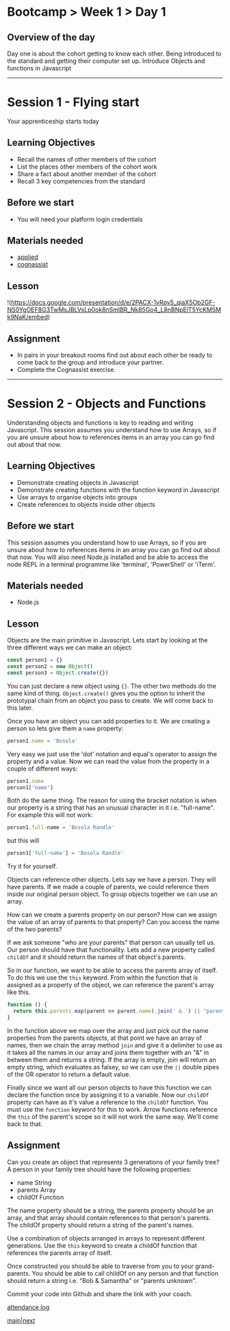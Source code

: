 # Bootcamp > Week 1 > Day 1

## Overview of the day

Day one is about the cohort getting to know each other. Being introduced to the standard and getting their computer set up. Introduce Objects and functions in Javascript

<hr/>

# Session 1 - Flying start

Your apprenticeship starts today

## Learning Objectives

* Recall the names of other members of the cohort
* List the places other members of the cohort work
* Share a fact about another member of the cohort
* Recall 3 key competencies from the standard

## Before we start

* You will need your platform login credentials

## Materials needed

* [applied](https://applied.whitehat.org.uk)
* [cognassist](https://cognassist.com/)

## Lesson

!(https://docs.google.com/presentation/d/e/2PACX-1vRpv5_qiaX5Ob2GF-NS0YgOEF8G3TwMsJBLVsLp0ok8nSmlBR_Nk85Go4_L8nBNpElT5YcKM5Mk9NaK/embed)

## Assignment

* In pairs in your breakout rooms find out about each other be ready to come back to the group and introduce your partner.
* Complete the Cognassist exercise.

<hr/>

# Session 2 - Objects and Functions

Understanding objects and functions is key to reading and writing Javascript. This session assumes you understand how to use Arrays, so if you are unsure about how to references items in an array you can go find out about that now.

## Learning Objectives

* Demonstrate creating objects in Javascript
* Demonstrate creating functions with the function keyword in Javascript
* Use arrays to organise objects into groups
* Create references to objects inside other objects

## Before we start

This session assumes you understand how to use Arrays, so if you are unsure about how to references items in an array you can go find out about that now. You will also need Node.js installed and be able to access the node REPL in a terminal programme like 'terminal', 'PowerShell' or 'iTerm'.

## Materials needed

* Node.js

## Lesson

Objects are the main primitive in Javascript. Lets start by looking at the three different ways we can make an object:

```javascript
const person1 = {}
const person2 = new Object()
const person3 = Object.create({})
```
You can just declare a new object using `{}`. The other two methods do the same kind of thing. `Object.create()` gives you the option to inherit the prototypal chain from an object you pass to create. We will come back to this later.

Once you have an object you can add properties to it. We are creating a person so lets give them a `name` property:

```javascript
person1.name = 'Bosola'
```
Very easy we just use the 'dot' notation and equal's operator to assign the property and a value. Now we can read the value from the property in a couple of different ways:
```javascript
person1.name
person1['name']
```
Both do the same thing. The reason for using the bracket notation is when our property is a string that has an unusual character in it i.e. "full-name". For example this will not work:
```javascript
person1.full-name = 'Bosola Randle'
```
but this will
```javascript
person1['full-name'] = 'Bosola Randle'
```
Try it for yourself.

Objects can reference other objects. Lets say we have a person. They will have parents. If we made a couple of parents, we could reference them inside our original person object. To group objects together we can use an array.

How can we create a parents property on our person?
How can we assign the value of an array of parents to that property?
Can you access the name of the two parents?

If we ask someone "who are your parents" that person can usually tell us. Our person should have that functionality. Lets add a new property called `childOf` and it should return the names of that object's parents.

So in our function, we want to be able to access the parents array of itself. To do this we use the `this` keyword. From within the function that is assigned as a property of the object, we can reference the parent's array like this.

```javascript
function () {
  return this.parents.map(parent => parent.name).join(' & ') || "parents unknown"
}
```
In the function above we map over the array and just pick out the name properties from the parents objects, at that point we have an array of names, then we chain the array method `join` and give it a delimiter to use as it takes all the names in our array and joins them together with an "&" in between them and returns a string. If the array is empty, join will return an empty string, which evaluates as falsey, so we can use the `||` double pipes of the OR operator to return a default value.

Finally since we want all our person objects to have this function we can declare the function once by assigning it to a variable. Now our `childOf` property can have as it's value a reference to the `childOf` function. You must use the `function` keyword for this to work. Arrow functions reference the `this` of the parent's scope so it will not work the same way. We'll come back to that.

## Assignment

Can you create an object that represents 3 generations of your family tree? A person in your family tree should have the following properties:

* name String
* parents Array
* childOf Function

The name property should be a string, the parents property should be an array, and that array should contain references to that person's parents. The childOf property should return a string of the parent's names.

Use a combination of objects arranged in arrays to represent different generations. Use the `this` keyword to create a childOf function that references the parents array of itself.

Once constructed you should be able to traverse from you to your grand-parents. You should be able to call childOf on any person and that function should return a string i.e. "Bob & Samantha" or "parents unknown".

Commit your code into Github and share the link with your coach.

[attendance log](https://applied.whitehat.org.uk/mod/questionnaire/complete.php?id=6702)

[main](/swe)|[next](/swe/bootcamp/wk1/day2.html)